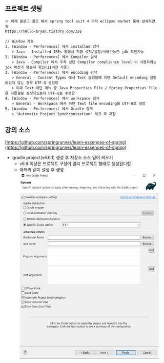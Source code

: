 ## 프로젝트 셋팅 
```
※ 아래 블로그 참조 해서 spring tool suit 4 까지 eclipse market 통해 설치하면 됨  
https://hello-bryan.tistory.com/328

// Window 기준
1. [Window - Perferences] 에서 installed 검색 
   > Java - Installed JREs 통해서 지금 설치/설정/사용가능한 jdk 확인가능
2. [Window - Perferences] 에서 Compiler 검색 
   > Java - Compiler 에서 우측 상단 Compiler compliance level 이 사용하려는 jdk 버전과 맞는지 확인(11버전 사용)
3. [Window - Perferences] 에서 encoding 검색 
   > General - Content Types 에서 Text 눌렀을때 하단 Default encoding 설정되있지 않는 경우 UTF-8 설정함
   > 이때 Text 하단 메뉴 중 Java Properties File / Spring Properties File은 다른걸로 설정되있는데 UTF-8로 수정함
4. [Window - Perferences] 에서 workspace 검색 
   > General - Workspace 에서 하단 Text file encoding을 UTF-8로 설정
5. [Window - Perferences] 에서 Gradle 검색 
   > "Automatic Project Synchronization" 체크 후 저장 
```

## 강의 소스 
[https://github.com/springrunner/learn-essences-of-spring](https://github.com/springrunner/learn-essences-of-spring)

- gradle project(v6.6.1) 생성 후 저장소 소스 덮어 씌우기 
  - v6.6 이상은 프로젝트 구성이 멀티 프로젝트 형태로 생성된다함
  - 아래와 같이 설정 후 생성 
![Alt text](/images/springrunner/gradle_setting.png) 